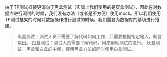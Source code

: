 由于TP测试框架更偏向于黑盒测试（实际上我们使用的是灰盒测试），因此在对数据库进行测试的时候，我们没有办法（或者是不方便）使用mock。所以我们使用TP测试框架的时候对数据操作进行测试的时候，我们需要为数据库的基境进行搭建。
>黑盒测试：测试人员不需要了解代码如何工作，只需要根据指定输入，断言输出。
>白盒测试：测试人员需要了解代码，用来帮助测试的进行。
>灰盒测试：黑盒和白盒的中间，使用黑盒方法的同时使用白盒测试。
